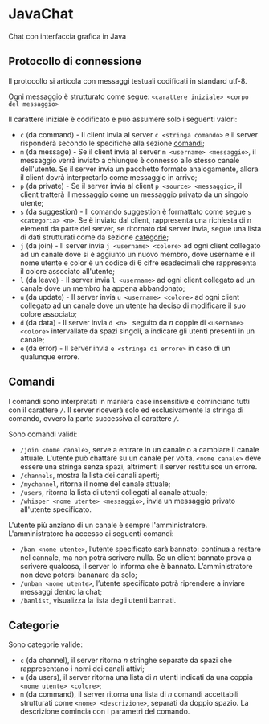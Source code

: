 # JavaChat

Chat con interfaccia grafica in Java 

## Protocollo di connessione

Il protocollo si articola con messaggi testuali codificati in standard utf-8.

Ogni messaggio è strutturato come segue: `<carattere iniziale> <corpo del messaggio>`

Il carattere iniziale è codificato e può assumere solo i seguenti valori:

<!-- FIX: È inutile che il messaggio dell'utente contenga lo username -->
<!-- FIX: È impossibile modificare l'username -->

- `c` (da command) - Il client invia al server `c <stringa comando>` e il server risponderà secondo le specifiche alla sezione [comandi](#comandi);
- `m` (da message) - Se il client invia al server `m <username> <messaggio>`, il messaggio verrà inviato a chiunque è connesso allo stesso canale dell'utente. Se il server invia un pacchetto formato analogamente, allora il client dovrà interpretarlo come messaggio in arrivo;
- `p` (da private) - Se il server invia al client `p <source> <messaggio>`, il client tratterà il messaggio come un messaggio privato da un singolo utente;
- `s` (da suggestion) - Il comando suggestion è formattato come segue `s <categoria> <n>`. Se è inviato dal client, rappresenta una richiesta di n elementi da parte del server, se ritornato dal server invia, segue una lista di dati strutturati come da sezione [categorie](#categorie);
- `j` (da join) - Il server invia `j <username> <colore>` ad ogni client collegato ad un canale dove si è aggiunto un nuovo membro, dove username è il nome utente e color è un codice di 6 cifre esadecimali che rappresenta il colore associato all'utente;
- `l` (da leave) - Il server invia `l <username>` ad ogni client collegato ad un canale dove un membro ha appena abbandonato;
- `u` (da update) - Il server invia `u <username> <colore>` ad ogni client collegato ad un canale dove un utente ha deciso di modificare il suo colore associato;
- `d` (da data) - Il server invia `d <n> ` seguito da $n$ coppie di `<username> <colore>` intervallate da spazi singoli, a indicare gli utenti presenti in un canale;
- `e` (da error) - Il server invia `e <stringa di errore>` in caso di un qualunque errore.

## Comandi

I comandi sono interpretati in maniera case insensitive e cominciano tutti con il carattere `/`. Il server riceverà solo ed esclusivamente la stringa di comando, ovvero la parte successiva al carattere `/`.

Sono comandi validi:
- `/join <nome canale>`, serve a entrare in un canale o a cambiare il canale attuale. L'utente può chattare su un canale per volta. `<nome canale>` deve essere una stringa senza spazi, altrimenti il server restituisce un errore.
- `/channels`, mostra la lista dei canali aperti;
- `/mychannel`, ritorna il nome del canale attuale;
- `/users`, ritorna la lista di utenti collegati al canale attuale;
- `/whisper <nome utente> <messaggio>`, invia un messaggio privato all'utente specificato.

L'utente più anziano di un canale è sempre l'amministratore. L'amministratore ha accesso ai seguenti comandi:
- `/ban <nome utente>`, l’utente specificato sarà bannato: continua a restare nel cannale, ma non potrà scrivere nulla. Se un client bannato prova a scrivere qualcosa, il server lo informa che è bannato. L’amministratore non deve potersi bananare da solo;
- `/unban <nome utente>`, l’utente specificato potrà riprendere a inviare messaggi dentro la chat;
- `/banlist`, visualizza la lista degli utenti bannati.

## Categorie

Sono categorie valide:
- `c` (da channel), il server ritorna $n$ stringhe separate da spazi che rappresentano i nomi dei canali attivi;
- `u` (da users), il server ritorna una lista di $n$ utenti indicati da una coppia `<nome utente> <colore>`;
- `m` (da command), il server ritorna una lista di $n$ comandi accettabili strutturati come `<nome> <descrizione>`, separati da doppio spazio. La descrizione comincia con i parametri del comando.
